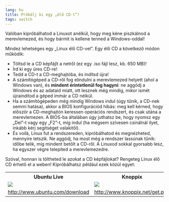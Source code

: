 ```yaml
---
lang: hu
title: Próbálj ki egy „élő CD-t”!
tags: switch
---
```


Valóban kipróbálhatod a Linuxot anélkül, hogy meg kéne piszkálnod a merevlemezed,  és hogy bármit is kellene tenned a Windows-oddal!

Mindez lehetséges egy „Linux élő CD-vel”. Egy élő CD a következő módon működik:

<ul>

<li>Töltsd le a CD képfájlt a netről (ez egy .iso fájl lesz, kb. 650 MB)!</li>

<li>Írd ki egy üres CD-re!</li>

<li>Tedd a CD-t a CD-meghajtóba, és indítsd újra!</li>

<li>A számítógéped a CD-ről fog elindulni a merevlemezed helyett (ahol a Windows van), és <b>mindent érintetlenül fog hagyni</b>: ne aggódj a Windows és az adataid miatt, ott lesznek még mindig, mikor ismét újraindítod a géped immár a CD nélkül.</li>

<li>Ha a számítógépeden még mindig Windows indul (úgy tűnik, a CD-nek semmi hatása), akkor a BIOS konfigurációd hibás: meg kell kérned, hogy először a CD-meghajtón keressen operációs rendszert, és csak utána a merevlemezen. A BIOS-ba általában úgy juthatsz be, hogy nyomsz egy „Del”-t vagy egy „F2”-t, míg indul (ha mégsem szívesen csinálnál ilyet, inkább kérj segítséget valakitől).</li>

<li>És voilà, Linux fut a rendszereden, kipróbálhatod és megnézheted, mennyire tetszik. Ne aggódj, ha most még a rendszer lassúnak tűnik: időbe telik, míg mindent betölt a CD-ről. A Linuxod sokkal gyorsabb lesz, ha egyszer végre telepíted a merevlemezedre.</li>

</ul>

Szóval, honnan is töltheted le azokat a CD képfájlokat? Rengeteg Linux élő CD érhető el a weben! Kipróbálhatsz például ezek közül egyet:

<table cols="2">
<tr>
<th>Ubuntu Live</th>
<th>Knoppix</th>
</tr>

<tr>
<td><a href="Images/ubuntu.png"><img src="Images/ubuntu_thumbnail.png" /></a></td>
<td><a href="Images/knoppix.png"><img src="Images/knoppix_thumbnail.png" /></a></td>
</tr>

<tr>
<td><a 
href="http://www.ubuntu.com/download">http://www.ubuntu.com/download</a></td>
<td><a 
href="http://www.knoppix.net/get.php">http://www.knoppix.net/get.php</a></td>
</tr>

</table>

